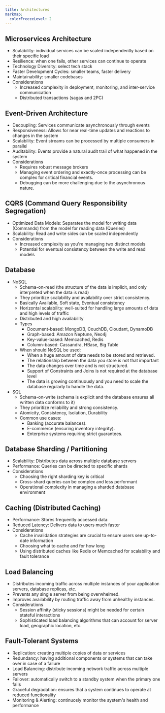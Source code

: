 ```yaml
---
title: Architectures
markmap:
  colorFreezeLevel: 2
---
```


## Microservices Architecture

- Scalability: individual services can be scaled independently based on their specific load
- Resilience: when one fails, other services can continue to operate
- Technology Diversity: select tech stack
- Faster Development Cycles: smaller teams, faster delivery
- Maintainability: smaller codebases
- Considerations
  - Increased complexity in deployment, monitoring, and inter-service communication
  - Distributed transactions (sagas and 2PC)
	
## Event-Driven Architecture

- Decoupling: Services communicate asynchronously through events
- Responsiveness: Allows for near real-time updates and reactions to changes in the system
- Scalability: Event streams can be processed by multiple consumers in parallel
- Auditability: Events provide a natural audit trail of what happened in the system
- Considerations 
  - Requires robust message brokers
  - Managing event ordering and exactly-once processing can be complex for critical financial events.
  - Debugging can be more challenging due to the asynchronous nature.

## CQRS (Command Query Responsibility Segregation)

- Optimized Data Models: Separates the model for writing data (Commands) from the model for reading data (Queries)
- Scalability: Read and write sides can be scaled independently
- Considerations
  - Increased complexity as you're managing two distinct models
  - Potential for eventual consistency between the write and read models
  
## Database

- NoSQL
  - Schema-on-read (the structure of the data is implicit, and only interpreted when the data is read)
  - They prioritize scalability and availability over strict consistency.
  - Basically Available, Soft state, Eventual consistency
  - Horizontal scalability: well-suited for handling large amounts of data and high levels of traffic
  - Distributed and high availability
  - Types
    - Document-based: MongoDB, CouchDB, Cloudant, DynamoDB
    - Graph-based: Amazon Neptune, Neo4j
    - Key-value-based: Memcached, Redis
    - Column-based: Cassandra, HBase, Big Table
  - When should NoSQL be used:
    - When a huge amount of data needs to be stored and retrieved.
    - The relationship between the data you store is not that important
    - The data changes over time and is not structured.
    - Support of Constraints and Joins is not required at the database level
    - The data is growing continuously and you need to scale the database regularly to handle the data.
- SQL
  - Schema-on-write (schema is explicit and the database ensures all written data conforms to it)
  - They prioritize reliability and strong consistency.
  - Atomicity, Consistency, Isolation, Durability
  - Common use cases:
    - Banking (accurate balances).
    - E-commerce (ensuring inventory integrity).
    - Enterprise systems requiring strict guarantees.

## Database Sharding / Partitioning

- Scalability: Distributes data across multiple database servers
- Performance: Queries can be directed to specific shards
- Considerations
  - Choosing the right sharding key is critical
  - Cross-shard queries can be complex and less performant
  - Operational complexity in managing a sharded database environment

## Caching (Distributed Caching)

- Performance: Stores frequently accessed data
- Reduced Latency: Delivers data to users much faster
- Considerations 
  - Cache invalidation strategies are crucial to ensure users see up-to-date information 
  - Choosing what to cache and for how long
  - Using distributed caches like Redis or Memcached for scalability and fault tolerance

## Load Balancing

- Distributes incoming traffic across multiple instances of your application servers, database replicas, etc.
- Prevents any single server from being overwhelmed.
- Improves availability by routing traffic away from unhealthy instances.
- Considerations 
  - Session affinity (sticky sessions) might be needed for certain stateful interactions
  - Sophisticated load balancing algorithms that can account for server load, geographic location, etc.

## Fault-Tolerant Systems

- Replication: creating multiple copies of data or services
- Redundancy: having additional components or systems that can take over in case of a failure
- Load Balancing: distribute incoming network traffic across multiple servers
- Failover: automatically switch to a standby system when the primary one fails
- Graceful degradation: ensures that a system continues to operate at reduced functionality
- Monitoring & Alerting: continuosly monitor the system's health and performance